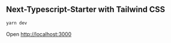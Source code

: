 ## Next-Typescript-Starter with Tailwind CSS

```bash
yarn dev
```

Open [http://localhost:3000](http://localhost:3000)
